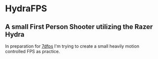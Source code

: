 # HydraFPS #

## A small First Person Shooter utilizing the Razer Hydra ##

In preparation for [7dfps](http://http://www.7dfps.org/) I'm trying to create a small heavily motion controlled FPS as practice.